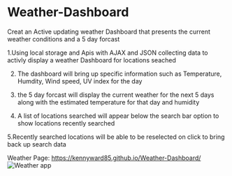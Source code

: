 # Weather-Dashboard
Creat an Active updating weather Dashboard that presents the current weather conditions and a 5 day forcast


1.Using local storage and Apis with AJAX and JSON collecting data to activly display a weather Dashboard for locations seached

2. The dashboard will bring up specific information such as Temperature, Humdity, Wind speed, UV index for the day

3. the 5 day forcast will display the current weather for the next 5 days along with the estimated temperature for that day and humidity 

4. A list of locations searched will appear below the search bar option to show locations recently searched

5.Recently searched locations will be able to be reselected on click to bring back up search data

Weather Page: https://kennyward85.github.io/Weather-Dashboard/
![Weather app ](https://user-images.githubusercontent.com/66036794/86190113-28184380-bb09-11ea-94aa-4f433a40f780.png)


